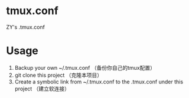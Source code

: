 tmux.conf
=========

ZY's .tmux.conf

# Usage
1. Backup your own ~/.tmux.conf （备份你自己的tmux配置）
2. git clone this project （克隆本项目）
3. Create a symbolic link from ~/.tmux.conf to the .tmux.conf under this project （建立软连接）
